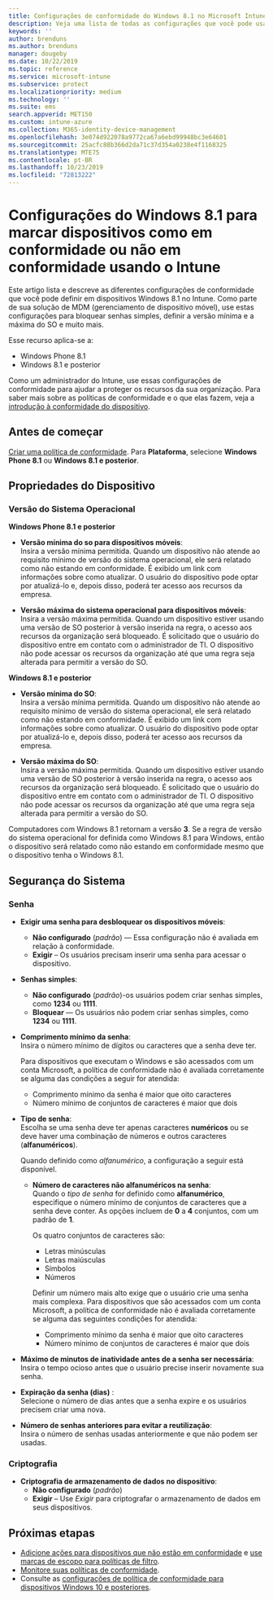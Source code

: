 ```yaml
---
title: Configurações de conformidade do Windows 8.1 no Microsoft Intune – Azure | Microsoft Docs
description: Veja uma lista de todas as configurações que você pode usar ao definir a conformidade para seus dispositivos Windows 8.1 e Windows Phone 8.1 no Microsoft Intune. Verifique a conformidade no sistema de operacional mínimo e máximo, defina restrições de senha e comprimento, habilite a criptografia no armazenamento de dados e muito mais.
keywords: ''
author: brenduns
ms.author: brenduns
manager: dougeby
ms.date: 10/22/2019
ms.topic: reference
ms.service: microsoft-intune
ms.subservice: protect
ms.localizationpriority: medium
ms.technology: ''
ms.suite: ems
search.appverid: MET150
ms.custom: intune-azure
ms.collection: M365-identity-device-management
ms.openlocfilehash: 3e074d922078a9772ca67a6ebd99948bc3e64601
ms.sourcegitcommit: 25acfc88b366d2da71c37d354a0238e4f1168325
ms.translationtype: MTE75
ms.contentlocale: pt-BR
ms.lasthandoff: 10/23/2019
ms.locfileid: "72813222"
---
```

# <a name="windows-81-settings-to-mark-devices-as-compliant-or-not-compliant-using-intune"></a>Configurações do Windows 8.1 para marcar dispositivos como em conformidade ou não em conformidade usando o Intune

Este artigo lista e descreve as diferentes configurações de conformidade que você pode definir em dispositivos Windows 8.1 no Intune. Como parte de sua solução de MDM (gerenciamento de dispositivo móvel), use estas configurações para bloquear senhas simples, definir a versão mínima e a máxima do SO e muito mais.

Esse recurso aplica-se a:

- Windows Phone 8.1
- Windows 8.1 e posterior

Como um administrador do Intune, use essas configurações de conformidade para ajudar a proteger os recursos da sua organização. Para saber mais sobre as políticas de conformidade e o que elas fazem, veja a [introdução à conformidade do dispositivo](device-compliance-get-started.md).

## <a name="before-you-begin"></a>Antes de começar

[Criar uma política de conformidade](create-compliance-policy.md#create-the-policy). Para **Plataforma**, selecione **Windows Phone 8.1** ou **Windows 8.1 e posterior**.

## <a name="device-properties"></a>Propriedades do Dispositivo

### <a name="operating-system-version"></a>Versão do Sistema Operacional

**Windows Phone 8.1 e posterior**
- **Versão mínima do so para dispositivos móveis**:  
  Insira a versão mínima permitida. Quando um dispositivo não atende ao requisito mínimo de versão do sistema operacional, ele será relatado como não estando em conformidade. É exibido um link com informações sobre como atualizar. O usuário do dispositivo pode optar por atualizá-lo e, depois disso, poderá ter acesso aos recursos da empresa.

- **Versão máxima do sistema operacional para dispositivos móveis**:  
  Insira a versão máxima permitida. Quando um dispositivo estiver usando uma versão de SO posterior à versão inserida na regra, o acesso aos recursos da organização será bloqueado. É solicitado que o usuário do dispositivo entre em contato com o administrador de TI. O dispositivo não pode acessar os recursos da organização até que uma regra seja alterada para permitir a versão do SO.

**Windows 8.1 e posterior**
- **Versão mínima do SO**:  
  Insira a versão mínima permitida. Quando um dispositivo não atende ao requisito mínimo de versão do sistema operacional, ele será relatado como não estando em conformidade. É exibido um link com informações sobre como atualizar. O usuário do dispositivo pode optar por atualizá-lo e, depois disso, poderá ter acesso aos recursos da empresa.

- **Versão máxima do SO**:  
  Insira a versão máxima permitida. Quando um dispositivo estiver usando uma versão de SO posterior à versão inserida na regra, o acesso aos recursos da organização será bloqueado. É solicitado que o usuário do dispositivo entre em contato com o administrador de TI. O dispositivo não pode acessar os recursos da organização até que uma regra seja alterada para permitir a versão do SO.

Computadores com Windows 8.1 retornam a versão **3**. Se a regra de versão do sistema operacional for definida como Windows 8.1 para Windows, então o dispositivo será relatado como não estando em conformidade mesmo que o dispositivo tenha o Windows 8.1.

## <a name="system-security"></a>Segurança do Sistema

### <a name="password"></a>Senha

- **Exigir uma senha para desbloquear os dispositivos móveis**:  
  - **Não configurado** (*padrão*) — Essa configuração não é avaliada em relação à conformidade.
  - **Exigir** – Os usuários precisam inserir uma senha para acessar o dispositivo.

- **Senhas simples**:  
  - **Não configurado** (*padrão*)-os usuários podem criar senhas simples, como **1234** ou **1111**.
  - **Bloquear** — Os usuários não podem criar senhas simples, como **1234** ou **1111**.  

- **Comprimento mínimo da senha**:  
  Insira o número mínimo de dígitos ou caracteres que a senha deve ter.

  Para dispositivos que executam o Windows e são acessados com um conta Microsoft, a política de conformidade não é avaliada corretamente se alguma das condições a seguir for atendida:  
  - Comprimento mínimo da senha é maior que oito caracteres
  - Número mínimo de conjuntos de caracteres é maior que dois

- **Tipo de senha**:  
  Escolha se uma senha deve ter apenas caracteres **numéricos** ou se deve haver uma combinação de números e outros caracteres (**alfanuméricos**).

  Quando definido como *alfanumérico*, a configuração a seguir está disponível.  

  - **Número de caracteres não alfanuméricos na senha**:  
    Quando o *tipo de senha* for definido como **alfanumérico**, especifique o número mínimo de conjuntos de caracteres que a senha deve conter. As opções incluem de **0** a **4** conjuntos, com um padrão de **1**.
    
    Os quatro conjuntos de caracteres são:
    - Letras minúsculas
    - Letras maiúsculas
    - Símbolos
    - Números

    Definir um número mais alto exige que o usuário crie uma senha mais complexa. Para dispositivos que são acessados com um conta Microsoft, a política de conformidade não é avaliada corretamente se alguma das seguintes condições for atendida:

    - Comprimento mínimo da senha é maior que oito caracteres
    - Número mínimo de conjuntos de caracteres é maior que dois

- **Máximo de minutos de inatividade antes de a senha ser necessária**:  
  Insira o tempo ocioso antes que o usuário precise inserir novamente sua senha.

- **Expiração da senha (dias)** :  
  Selecione o número de dias antes que a senha expire e os usuários precisem criar uma nova.

- **Número de senhas anteriores para evitar a reutilização**:  
  Insira o número de senhas usadas anteriormente e que não podem ser usadas.

### <a name="encryption"></a>Criptografia

- **Criptografia de armazenamento de dados no dispositivo**:  
  - **Não configurado** (*padrão*)
  - **Exigir** – Use *Exigir* para criptografar o armazenamento de dados em seus dispositivos.


<!-- not on phone   
- **Require encryption on mobile device**: **Require** the device to be encrypted to connect to data storage resources.
--> 

## <a name="next-steps"></a>Próximas etapas

- [Adicione ações para dispositivos que não estão em conformidade](actions-for-noncompliance.md) e [use marcas de escopo para políticas de filtro](../fundamentals/scope-tags.md).
- [Monitore suas políticas de conformidade](compliance-policy-monitor.md).
- Consulte as [configurações de política de conformidade para dispositivos Windows 10 e posteriores](compliance-policy-create-windows.md).